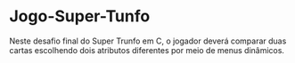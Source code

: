 # Jogo-Super-Tunfo
Neste desafio final do Super Trunfo em C, o jogador deverá comparar duas cartas escolhendo dois atributos diferentes por meio de menus dinâmicos. 
